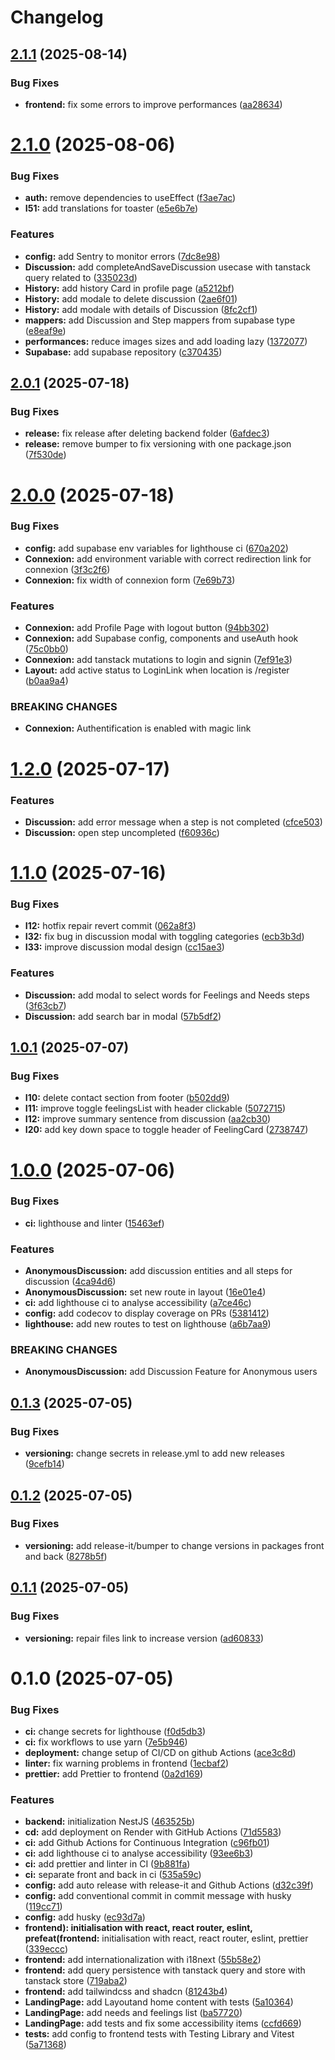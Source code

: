 # Changelog

## [2.1.1](https://github.com/Liv44/Ahimsa/compare/v2.1.0...v2.1.1) (2025-08-14)


### Bug Fixes

* **frontend:** fix some errors to improve performances ([aa28634](https://github.com/Liv44/Ahimsa/commit/aa286345a902d07466fe1e9152e67d191ca38215))

# [2.1.0](https://github.com/Liv44/Ahimsa/compare/v2.0.1...v2.1.0) (2025-08-06)


### Bug Fixes

* **auth:** remove dependencies to useEffect ([f3ae7ac](https://github.com/Liv44/Ahimsa/commit/f3ae7aca58918f9161803b6c0cfa738216815c57))
* **I51:** add translations for toaster ([e5e6b7e](https://github.com/Liv44/Ahimsa/commit/e5e6b7ebe0b756b0dc682c2b200e04c90d8fa16f))


### Features

* **config:** add Sentry to monitor errors ([7dc8e98](https://github.com/Liv44/Ahimsa/commit/7dc8e98da870c72796c25ce3fb449c747597cd1e))
* **Discussion:** add completeAndSaveDiscussion usecase with tanstack query related to ([335023d](https://github.com/Liv44/Ahimsa/commit/335023dee90e7dd890bf9b7fc6ba9ba81b3077db))
* **History:** add history Card in profile page ([a5212bf](https://github.com/Liv44/Ahimsa/commit/a5212bf923533dcf97cfab7fbebe29adb5d72b82))
* **History:** add modale to delete discussion ([2ae6f01](https://github.com/Liv44/Ahimsa/commit/2ae6f01a9d9b4668b1b9be3a4f7eb3aa33380d0a))
* **History:** add modale with details of Discussion ([8fc2cf1](https://github.com/Liv44/Ahimsa/commit/8fc2cf13c3c1ac9ecbfa9d0fd903b10472d677bc))
* **mappers:** add Discussion and Step mappers from supabase type ([e8eaf9e](https://github.com/Liv44/Ahimsa/commit/e8eaf9ef8cf30da45fd534783ab6ade3de37c905))
* **performances:** reduce images sizes and add loading lazy ([1372077](https://github.com/Liv44/Ahimsa/commit/137207732b5bc10b3012bd4a07622a1201ba23d6))
* **Supabase:** add supabase repository ([c370435](https://github.com/Liv44/Ahimsa/commit/c370435255ef9ddfb2f4d449ce824976ce0f8058))

## [2.0.1](https://github.com/Liv44/Ahimsa/compare/v2.0.0...v2.0.1) (2025-07-18)


### Bug Fixes

* **release:** fix release after deleting backend folder ([6afdec3](https://github.com/Liv44/Ahimsa/commit/6afdec325f096c06295af6053ae1370a1640f0a9))
* **release:** remove bumper to fix versioning with one package.json ([7f530de](https://github.com/Liv44/Ahimsa/commit/7f530de14653501b427cff31e605b328800ac198))

# [2.0.0](https://github.com/Liv44/Ahimsa/compare/v1.2.0...v2.0.0) (2025-07-18)


### Bug Fixes

* **config:** add supabase env variables for lighthouse ci ([670a202](https://github.com/Liv44/Ahimsa/commit/670a202d433925d88fb204cfde60b67aaa5f2ca1))
* **Connexion:** add environment variable with correct redirection link for connexion ([3f3c2f6](https://github.com/Liv44/Ahimsa/commit/3f3c2f64fb20ddec59586587a34d087f49c262b3))
* **Connexion:** fix width of connexion form ([7e69b73](https://github.com/Liv44/Ahimsa/commit/7e69b73f52eb723e071dbb5eed01dda8bb764e80))


### Features

* **Connexion:** add Profile Page with logout button ([94bb302](https://github.com/Liv44/Ahimsa/commit/94bb302d407b13a09dd09e71620dece3b3f0a13b))
* **Connexion:** add Supabase config, components and useAuth hook ([75c0bb0](https://github.com/Liv44/Ahimsa/commit/75c0bb095a1ba496b0e7c024733561a2329f70d6))
* **Connexion:** add tanstack mutations to login and signin ([7ef91e3](https://github.com/Liv44/Ahimsa/commit/7ef91e3e4a355f1b261d582f3f4e25eccaab70e6))
* **Layout:** add active status to LoginLink when location is /register ([b0aa9a4](https://github.com/Liv44/Ahimsa/commit/b0aa9a4f7b5a02f3fc4e8b7d097d72a225c27a14))


### BREAKING CHANGES

* **Connexion:** Authentification is enabled with magic link

# [1.2.0](https://github.com/Liv44/Ahimsa/compare/v1.1.0...v1.2.0) (2025-07-17)


### Features

* **Discussion:** add error message when a step is not completed ([cfce503](https://github.com/Liv44/Ahimsa/commit/cfce5039b17288b375e245bf45e451bbea6981b2))
* **Discussion:** open step uncompleted ([f60936c](https://github.com/Liv44/Ahimsa/commit/f60936c38f99415d1cc7a3a803e45d6d0bebe6ec))

# [1.1.0](https://github.com/Liv44/Ahimsa/compare/v1.0.1...v1.1.0) (2025-07-16)


### Bug Fixes

* **I12:** hotfix repair revert commit ([062a8f3](https://github.com/Liv44/Ahimsa/commit/062a8f34a1b3f0a2534feadcfed9c1e933715863))
* **I32:** fix bug in discussion modal with toggling categories ([ecb3b3d](https://github.com/Liv44/Ahimsa/commit/ecb3b3d96a86f9177804f51f56c4564d6655a007))
* **I33:** improve discussion modal design ([cc15ae3](https://github.com/Liv44/Ahimsa/commit/cc15ae37da17747c6a9974a3b355ea0c75c24472))


### Features

* **Discussion:** add modal to select words for Feelings and Needs steps ([3f63cb7](https://github.com/Liv44/Ahimsa/commit/3f63cb7126ccb1b00a8338da98d5593777ed0c20))
* **Discussion:** add search bar in modal ([57b5df2](https://github.com/Liv44/Ahimsa/commit/57b5df226d7f67c2f28315ad64400c4274f71ee1))

## [1.0.1](https://github.com/Liv44/Ahimsa/compare/v1.0.0...v1.0.1) (2025-07-07)


### Bug Fixes

* **I10:** delete contact section from footer ([b502dd9](https://github.com/Liv44/Ahimsa/commit/b502dd955e8ca216959cdd78700c62843398be85))
* **I11:** improve toggle feelingsList with header clickable ([5072715](https://github.com/Liv44/Ahimsa/commit/50727156cf7b8e46e977b4baf86be19b25446257))
* **I12:** improve summary sentence from discussion ([aa2cb30](https://github.com/Liv44/Ahimsa/commit/aa2cb30b4793abe4e36e70f309549ae60e2fd279))
* **I20:** add key down space to toggle header of FeelingCard ([2738747](https://github.com/Liv44/Ahimsa/commit/2738747f900dcc8285a9161d60df0bbcb466ddc5))

# [1.0.0](https://github.com/Liv44/Ahimsa/compare/v0.1.3...v1.0.0) (2025-07-06)


### Bug Fixes

* **ci:** lighthouse and linter ([15463ef](https://github.com/Liv44/Ahimsa/commit/15463ef16fa17dfc10188ac5dfa28b4bff367e80))


### Features

* **AnonymousDiscussion:** add discussion entities and all steps for discussion ([4ca94d6](https://github.com/Liv44/Ahimsa/commit/4ca94d63a72ea588257647e93a96cbc4c9292be3))
* **AnonymousDiscussion:** set new route in layout ([16e01e4](https://github.com/Liv44/Ahimsa/commit/16e01e4a8261b316d379d9a732a1408eef7c72fd))
* **ci:** add lighthouse ci to analyse accessibility ([a7ce46c](https://github.com/Liv44/Ahimsa/commit/a7ce46c0275166b5e5c14d57e17b507252605238))
* **config:** add codecov to display coverage on PRs ([5381412](https://github.com/Liv44/Ahimsa/commit/5381412d5b8ddd24d4e1963a3c17cf2152adb26b))
* **lighthouse:** add new routes to test on lighthouse ([a6b7aa9](https://github.com/Liv44/Ahimsa/commit/a6b7aa959c0907164074f037131e9e3c0189a351))


### BREAKING CHANGES

* **AnonymousDiscussion:** add Discussion Feature for Anonymous users

## [0.1.3](https://github.com/Liv44/Ahimsa/compare/v0.1.2...v0.1.3) (2025-07-05)


### Bug Fixes

* **versioning:** change secrets in release.yml to add new releases ([9cefb14](https://github.com/Liv44/Ahimsa/commit/9cefb140cb5d4bd7256bbfaf9784401c8d3cb883))

## [0.1.2](https://github.com/Liv44/Ahimsa/compare/v0.1.1...v0.1.2) (2025-07-05)


### Bug Fixes

* **versioning:** add release-it/bumper to change versions in packages front and back ([8278b5f](https://github.com/Liv44/Ahimsa/commit/8278b5f829545a5a9fa2f2a58ef9ba885a9a642f))

## [0.1.1](https://github.com/Liv44/Ahimsa/compare/v0.1.0...v0.1.1) (2025-07-05)


### Bug Fixes

* **versioning:** repair files link to increase version ([ad60833](https://github.com/Liv44/Ahimsa/commit/ad608335ea9623e2dee87c25c2be78c657a9ece4))

# 0.1.0 (2025-07-05)


### Bug Fixes

* **ci:** change secrets for lighthouse ([f0d5db3](https://github.com/Liv44/Ahimsa/commit/f0d5db3ee4715d76fc379d1b9f191fe8da637ecf))
* **ci:** fix workflows to use yarn ([7e5b946](https://github.com/Liv44/Ahimsa/commit/7e5b9465a193e4c73a27d2891e53f7fd0927430f))
* **deployment:** change setup of CI/CD on github Actions ([ace3c8d](https://github.com/Liv44/Ahimsa/commit/ace3c8d701c18de989b359eb53bb388c88e32d47))
* **linter:** fix warning problems in frontend ([1ecbaf2](https://github.com/Liv44/Ahimsa/commit/1ecbaf2b909cfe9d8ca77684e317f3b96ae26b11))
* **prettier:** add Prettier to frontend ([0a2d169](https://github.com/Liv44/Ahimsa/commit/0a2d169b84c11aeb0a4f186956c187f619aa88d5))


### Features

* **backend:** initialization NestJS ([463525b](https://github.com/Liv44/Ahimsa/commit/463525bd7dc3ed0dcac7d3a7fb3def21f91a63e9))
* **cd:** add deployment on Render with GitHub Actions ([71d5583](https://github.com/Liv44/Ahimsa/commit/71d558333607ff648323c9518ceaa027109be963))
* **ci:** add Github Actions for Continuous Integration ([c96fb01](https://github.com/Liv44/Ahimsa/commit/c96fb016cdbec5c3f6df91b363492d8a76d5286d))
* **ci:** add lighthouse ci to analyse accessibility ([93ee6b3](https://github.com/Liv44/Ahimsa/commit/93ee6b3fb6ce1d52ff492106227539b2523e777c))
* **ci:** add prettier and linter in CI ([9b881fa](https://github.com/Liv44/Ahimsa/commit/9b881fa64d997bc48f3eba2d2b11ba66308818b3))
* **ci:** separate front and back in ci ([535a59c](https://github.com/Liv44/Ahimsa/commit/535a59c995ab13b2ed52c1c60908dc2bfcc7fe3b))
* **config:** add auto release with release-it and Github Actions ([d32c39f](https://github.com/Liv44/Ahimsa/commit/d32c39f8dc284ed6d699efa32d0e756471e72d7b))
* **config:** add conventional commit in commit message with husky ([119cc71](https://github.com/Liv44/Ahimsa/commit/119cc71d3c1fb8f9c949b9944cbd12dc74345a9c))
* **config:** add husky ([ec93d7a](https://github.com/Liv44/Ahimsa/commit/ec93d7aac8666261bd1bb5e66d5d3d8ef94f0d95))
* **frontend): initialisation with react, react router, eslint, prefeat(frontend:** initialisation with react, react router, eslint, prettier ([339eccc](https://github.com/Liv44/Ahimsa/commit/339eccc654ab5d39b883f869b3d27f59ba2078a1))
* **frontend:** add internationalization with i18next ([55b58e2](https://github.com/Liv44/Ahimsa/commit/55b58e2bea8d89b825c718a4f24e95c3d47f85f1))
* **frontend:** add query persistence with tanstack query and store with tanstack store ([719aba2](https://github.com/Liv44/Ahimsa/commit/719aba2680ffe786d50e2003e8cc33466f17a2d3))
* **frontend:** add tailwindcss and shadcn ([81243b4](https://github.com/Liv44/Ahimsa/commit/81243b47718f2cd0b8450b0786c1ff75fca18cda))
* **LandingPage:** add Layoutand home content with tests ([5a10364](https://github.com/Liv44/Ahimsa/commit/5a1036419e7235b2ebc587110fc8ed2101dabe7d))
* **LandingPage:** add needs and feelings list ([ba57720](https://github.com/Liv44/Ahimsa/commit/ba57720ec5c8d2f20cab88e51040599d2c1610f7))
* **LandingPage:** add tests and fix some accessibility items ([ccfd669](https://github.com/Liv44/Ahimsa/commit/ccfd669cb50508adaef4fefd15f0131371219352))
* **tests:** add config to frontend tests with Testing Library and Vitest ([5a71368](https://github.com/Liv44/Ahimsa/commit/5a713680a242856f2330d082db7ba943a63c7fbf))
